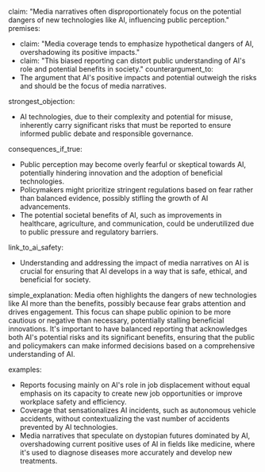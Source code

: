 claim: "Media narratives often disproportionately focus on the potential dangers of new technologies like AI, influencing public perception."
premises:
  - claim: "Media coverage tends to emphasize hypothetical dangers of AI, overshadowing its positive impacts."
  - claim: "This biased reporting can distort public understanding of AI's role and potential benefits in society."
counterargument_to:
  - The argument that AI's positive impacts and potential outweigh the risks and should be the focus of media narratives.

strongest_objection:
  - AI technologies, due to their complexity and potential for misuse, inherently carry significant risks that must be reported to ensure informed public debate and responsible governance.

consequences_if_true:
  - Public perception may become overly fearful or skeptical towards AI, potentially hindering innovation and the adoption of beneficial technologies.
  - Policymakers might prioritize stringent regulations based on fear rather than balanced evidence, possibly stifling the growth of AI advancements.
  - The potential societal benefits of AI, such as improvements in healthcare, agriculture, and communication, could be underutilized due to public pressure and regulatory barriers.

link_to_ai_safety:
  - Understanding and addressing the impact of media narratives on AI is crucial for ensuring that AI develops in a way that is safe, ethical, and beneficial for society.

simple_explanation:
  Media often highlights the dangers of new technologies like AI more than the benefits, possibly because fear grabs attention and drives engagement. This focus can shape public opinion to be more cautious or negative than necessary, potentially stalling beneficial innovations. It's important to have balanced reporting that acknowledges both AI's potential risks and its significant benefits, ensuring that the public and policymakers can make informed decisions based on a comprehensive understanding of AI.

examples:
  - Reports focusing mainly on AI's role in job displacement without equal emphasis on its capacity to create new job opportunities or improve workplace safety and efficiency.
  - Coverage that sensationalizes AI incidents, such as autonomous vehicle accidents, without contextualizing the vast number of accidents prevented by AI technologies.
  - Media narratives that speculate on dystopian futures dominated by AI, overshadowing current positive uses of AI in fields like medicine, where it's used to diagnose diseases more accurately and develop new treatments.